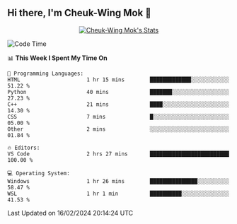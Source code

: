 ## Hi there, I'm Cheuk-Wing Mok 👋

<!--
**mozro0327/mozro0327** is a ✨ _special_ ✨ repository because its `README.md` (this file) appears on your GitHub profile.

Here are some ideas to get you started:

- 🔭 I’m currently working on ...
- 🌱 I’m currently learning ...
- 👯 I’m looking to collaborate on ...
- 🤔 I’m looking for help with ...
- 💬 Ask me about ...
- 📫 How to reach me: ...
- 😄 Pronouns: ...
- ⚡ Fun fact: ...
-->

<p align="center">
  <a href="https://github.com/mozro0327" class="rich-diff-level-one">
    <img src="https://github-readme-stats.vercel.app/api?username=mozro0327&title_color=333&text_color=777" alt="Cheuk-Wing Mok's Stats" >
    <!-- &hide=issues
    <img src="https://github-readme-stats.vercel.app/api?username=mozro0327&hide=issues&title_color=333&text_color=777" alt="Cheuk-Wing Mok's Stats" >
    -->
  </a>
</p>

<!--START_SECTION:waka-->
![Code Time](http://img.shields.io/badge/Code%20Time-2%2C319%20hrs-blue)

📊 **This Week I Spent My Time On** 

```text
💬 Programming Languages: 
HTML                     1 hr 15 mins        █████████████░░░░░░░░░░░░   51.22 % 
Python                   40 mins             ███████░░░░░░░░░░░░░░░░░░   27.23 % 
C++                      21 mins             ████░░░░░░░░░░░░░░░░░░░░░   14.30 % 
CSS                      7 mins              █░░░░░░░░░░░░░░░░░░░░░░░░   05.00 % 
Other                    2 mins              ░░░░░░░░░░░░░░░░░░░░░░░░░   01.84 % 

🔥 Editors: 
VS Code                  2 hrs 27 mins       █████████████████████████   100.00 % 

💻 Operating System: 
Windows                  1 hr 26 mins        ███████████████░░░░░░░░░░   58.47 % 
WSL                      1 hr 1 min          ██████████░░░░░░░░░░░░░░░   41.53 % 
```


 Last Updated on 16/02/2024 20:14:24 UTC
<!--END_SECTION:waka-->

